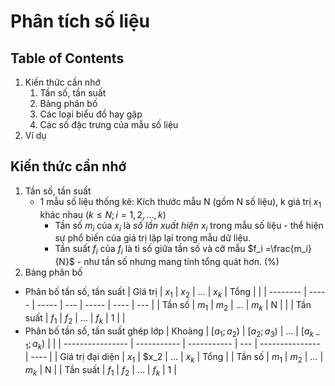 # Phân tích số liệu

## Table of Contents

1. Kiến thức cần nhớ
	1. Tần số, tần suất
	2. Bảng phân bố
	3. Các loại biểu đồ hay gặp
	4. Các số đặc trưng của mẫu số liệu
2. Ví dụ

## Kiến thức cần nhớ

1. Tần số, tần suất
	- 1 mẫu số liệu thống kê: Kích thước mẫu N (gồm N số liệu), k giá trị $x_1$ khác nhau $(k\leq N; i =1,2,…,k)$
		- Tần số $m_i$ của $x_i$ là *số lần xuất hiện $x_i$* trong mẫu số liệu - thể hiện sự phổ biến của giá trị lặp lại trong mẫu dữ liệu.
		- Tần suất $f_i$ của $f_i$ là tỉ số giữa tần số và cỡ mẫu $f_i =\frac{m_i}{N}$ - như tần số nhưng mang tính tổng quát hơn. (%)
2. Bảng phân bố
- Phân bố tần số, tần suất
| Giá trị  | $x_1$ | $x_2$ | …   | $x_k$ | Tổng |     |
| -------- | ----- | ----- | --- | ----- | ---- | --- |
| Tần số   | $m_1$ | $m_2$ | …   | $m_k$ | N    |     |
| Tần suất | $f_1$ | $f_2$ | …   | $f_k$ | 1    |     |
- Phân bố tần số, tần suất ghép lớp
| Khoảng           | $[a_1;a_2)$ | $[a_2;a_3)$ | …   | $[a_{k-1};a_k)$ |      |
| ---------------- | ----------- | ----------- | --- | --------------- | ---- |
| Giá trị đại diện | $x_1$       | $x_2        | …   | $x_k$           | Tổng |
| Tần số           | $m_1$       | $m_2$       | …   | $m_k$           | N    |
| Tần suất         | $f_1$       | $f_2$       | …   | $f_k$           | 1    |

